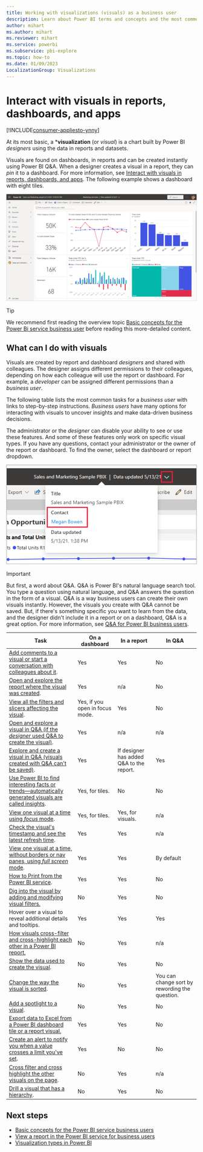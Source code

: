 ```yaml
---
title: Working with visualizations (visuals) as a business user
description: Learn about Power BI terms and concepts and the most common interactions with the visuals on dashboards, in reports, or in Q&A.
author: mihart
ms.author: mihart
ms.reviewer: mihart
ms.service: powerbi
ms.subservice: pbi-explore
ms.topic: how-to
ms.date: 01/09/2023
LocalizationGroup: Visualizations
---
```

# Interact with visuals in reports, dashboards, and apps

[!INCLUDE[consumer-appliesto-ynny](../includes/consumer-appliesto-ynny.md)]

At its most basic, a ***visualization** (or *visual*) is a chart built by Power BI *designers* using the data in reports and datasets.

Visuals are found on dashboards, in reports and can be created instantly using Power BI Q&A. When a designer creates a visual in a report, they can *pin* it to a dashboard. For more information, see [Interact with visuals in reports, dashboards, and apps](end-user-tiles.md). The following example shows a dashboard with eight tiles.

![Screenshot of a Power BI service window showing a dashboard in the main pane](media/end-user-visualizations/power-bi-dashboard.png)

> [!TIP]
> We recommend first reading the overview topic [Basic concepts for the Power Bi service business user](end-user-basic-concepts.md) before reading this more-detailed content.

## What can I do with visuals

Visuals are created by report and dashboard *designers* and shared with colleagues. The designer assigns different permissions to their colleagues, depending on how each colleague will use the report or dashboard. For example, a *developer* can be assigned different permissions than a *business user*.

The following table lists the most common tasks for a *business user* with links to step-by-step instructions. *Business users* have many options for interacting with visuals to uncover insights and make data-driven business decisions.  

The administrator or the *designer* can disable your ability to see or use these features. And some of these features only work on specific visual types.  If you have any questions, contact your administrator or the owner of the report or dashboard. To find the owner, select the dashboard or report dropdown.

![Screenshot of the title dropdown with the expand icon and contact name highlighted](media/end-user-visualizations/power-bi-designer.png)

> [!IMPORTANT]
> But first, a word about Q&A. Q&A is Power BI's natural language search tool. You type a question using natural language, and Q&A answers the question in the form of a visual. Q&A is a way business users can create their own visuals instantly. However, the visuals you create with Q&A cannot be saved. But, if there's something specific you want to learn from the data, and the designer didn't include it in a report or on a dashboard, Q&A is a great option. For more information, see [Q&A for Power BI business users](end-user-q-and-a.md).

|Task  |On a dashboard  |In a report  | In Q&A
|---------|---------|---------|--------|
|[Add comments to a visual or start a conversation with colleagues about it](end-user-comment.md).     |  Yes       |   Yes      |  No  |
|[Open and explore the report where the visual was created](end-user-tiles.md).     |    Yes     |   n/a      |  No |
|[View all the filters and slicers affecting the visual](end-user-report-filter.md).     |    Yes, if you open in focus mode.     |   Yes      | No |
|[Open and explore a visual in Q&A (if the *designer* used Q&A to create the visual)](end-user-q-and-a.md).     |   Yes      |   n/a      |  n/a  |
|[Explore and create a visual in Q&A (visuals created with Q&A can't be saved)](end-user-q-and-a.md).     |   Yes      |   If designer has added Q&A to the report.      |  Yes  |
|[Use Power BI to find interesting facts or trends&mdash;automatically generated visuals are called insights](end-user-insights.md).     |    Yes, for tiles.    |  No       | No   |
|[View one visual at a time using *focus* mode](end-user-focus.md).     | Yes, for tiles.        |   Yes, for visuals.      | n/a  |
|[Check the visual's timestamp and see the latest refresh time](end-user-fresh.md).     |  Yes       |    Yes     | n/a  |
|[View one visual at a time, without borders or nav panes, using *full screen* mode](end-user-focus.md).     |   Yes      |  Yes       | By default  |
|[How to Print from the Power BI service](end-user-print.md).     |  Yes       |   Yes      | No  |
|[Dig into the visual by adding and modifying visual filters.](end-user-report-filter.md)     |    No     |   Yes      | No  |
|Hover over a visual to reveal additional details and tooltips.     |    Yes     |   Yes      | Yes  |
|[How visuals cross-filter and cross-highlight each other in a Power BI report.](end-user-interactions.md)    |   No      |   Yes      | n/a  |
|[Show the data used to create the visual](end-user-show-data.md).     |  No       |   Yes      | No  |
| [Change the way the visual is sorted](end-user-change-sort.md). | No  | Yes  | You can change sort by rewording the question.  |
| [Add a spotlight to a visual](end-user-spotlight.md). | No  | Yes  |  No |
| [Export data to Excel from a Power BI dashboard tile or a report visual.](/power-bi/visuals/power-bi-visualization-export-data) | Yes | Yes | No|
| [Create an alert to notify you when a value crosses a limit you've set](end-user-alerts.md).  | Yes  | No  | No |
| [Cross filter and cross highlight the other visuals on the page](end-user-report-filter.md).  | No      | Yes  | n/a |
| [Drill a visual that has a hierarchy](end-user-drill.md).  | No  | Yes   | No |

## Next steps
- [Basic concepts for the Power BI service business users](end-user-basic-concepts.md)
- [View a report in the Power BI service for business users](end-user-report-open.md)
- [Visualization types in Power BI](../visuals/power-bi-visualization-types-for-reports-and-q-and-a.md)